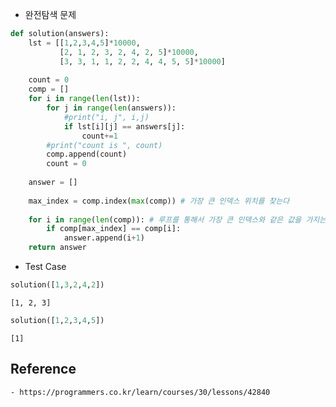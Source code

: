 
- 완전탐색 문제


```python
def solution(answers):
    lst = [[1,2,3,4,5]*10000, 
           [2, 1, 2, 3, 2, 4, 2, 5]*10000, 
           [3, 3, 1, 1, 2, 2, 4, 4, 5, 5]*10000]
    
    count = 0
    comp = []
    for i in range(len(lst)):
        for j in range(len(answers)):
            #print("i, j", i,j)
            if lst[i][j] == answers[j]:
                count+=1
        #print("count is ", count)
        comp.append(count)
        count = 0
    
    answer = []
    
    max_index = comp.index(max(comp)) # 가장 큰 인덱스 위치를 찾는다 
     
    for i in range(len(comp)): # 루프를 통해서 가장 큰 인덱스와 같은 값을 가지는 인덱스를 추가한다 
        if comp[max_index] == comp[i]:
            answer.append(i+1)
    return answer
```

- Test Case


```python
solution([1,3,2,4,2])
```




    [1, 2, 3]




```python
solution([1,2,3,4,5])
```




    [1]



## Reference
    - https://programmers.co.kr/learn/courses/30/lessons/42840
